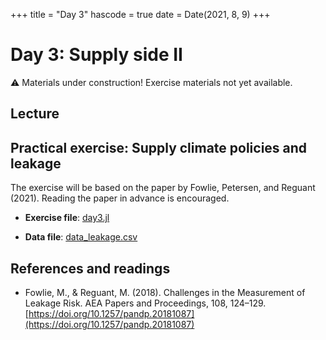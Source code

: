 +++
title = "Day 3"
hascode = true
date = Date(2021, 8, 9)
+++

# Day 3: Supply side II

:warning: Materials under construction! Exercise materials not yet available.

## Lecture

## Practical exercise: Supply climate policies and leakage

The exercise will be based on the paper by Fowlie, Petersen, and Reguant (2021). Reading the paper in advance is encouraged.

* **Exercise file**: [day3.jl](/materials/day3/day3.jl)

* **Data file**: [data_leakage.csv](/materials/day3/data_leakage.csv)

## References and readings

* Fowlie, M., & Reguant, M. (2018). Challenges in the Measurement of Leakage Risk. AEA Papers and Proceedings, 108, 124–129. [https://doi.org/10.1257/pandp.20181087](https://doi.org/10.1257/pandp.20181087)
